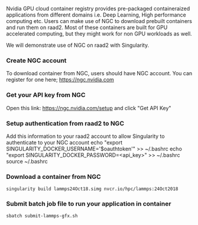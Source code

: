 Nvidia GPU cloud container registry provides pre-packaged containeraized applications from different domains i.e. 
Deep Learning, High performance computing etc.
Users can make use of NGC to download prebuilt containers and run them on raad2.
Most of these containers are built for GPU accelerated computing, but they might work for non GPU workloads as well.

We will demonstrate use of NGC on raad2 with Singularity.

### Create NGC account
To download container from NGC, users should have NGC account. You can register for one here; https://ngc.nvidia.com
### Get your API key from NGC
Open this link: https://ngc.nvidia.com/setup and click "Get API Key"
### Setup authentication from raad2 to NGC
Add this information to your raad2 account to allow Singularity to authenticate to your NGC account
echo "export SINGULARITY_DOCKER_USERNAME='\$oauthtoken'" >> ~/.bashrc
echo "export SINGULARITY_DOCKER_PASSWORD=<api_key>" >> ~/.bashrc
source ~/.bashrc
### Download a container from NGC
```
singularity build lammps24Oct18.simg nvcr.io/hpc/lammps:24Oct2018
```
### Submit batch job file to run your application in container

```
sbatch submit-lammps-gfx.sh
```
